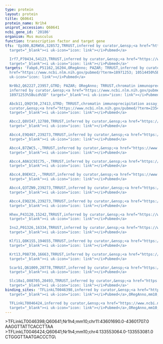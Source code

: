 ```yaml
---
type: protein
layout: protein
title: Q60641
protein_name: Nr1h4
uniprot_accession: Q60641
ncbi_gene_id: '20186'
organism: Mus musculus
function: transcription factor and target gene
tfs: 'Ep300,B2RWS6,328572,TRRUST,inferred by curator,&ensp;<a href="https://www.ncbi.nlm.nih.gov/pubmed/?term=18842595%5Buid%5D"
  target="_blank"><i uk-icon="icon: link"></i>Pubmed</a>

  Irf7,P70434,54123,TRRUST,inferred by curator,&ensp;<a href="https://www.ncbi.nlm.nih.gov/pubmed/?term=23372731%5Buid%5D"
  target="_blank"><i uk-icon="icon: link"></i>Pubmed</a>'
targets: 'Fabp6,P51162,16204,ORegAnno; PAZAR; TRRUST,inferred by curator,&ensp;<a
  href="https://www.ncbi.nlm.nih.gov/pubmed/?term=18971253; 10514450%5Buid%5D" target="_blank"><i
  uk-icon="icon: link"></i>Pubmed</a>

  Nr0b2,Q62227,23957,GTRD; PAZAR; ORegAnno; TRRUST,chromatin immunoprecipitation assay;
  inferred by curator,&ensp;<a href="https://www.ncbi.nlm.nih.gov/pubmed/?term=23546875;
  18971253%5Buid%5D" target="_blank"><i uk-icon="icon: link"></i>Pubmed</a>

  Abcb11,Q9QY30,27413,GTRD; TRRUST,chromatin immunoprecipitation assay; inferred by
  curator,&ensp;<a href="https://www.ncbi.nlm.nih.gov/pubmed/?term=23546875%5Buid%5D"
  target="_blank"><i uk-icon="icon: link"></i>Pubmed</a>

  Abcc2,Q8VI47,12780,TRRUST,inferred by curator,&ensp;<a href="https://www.ncbi.nlm.nih.gov/pubmed/?term=21330447%5Buid%5D"
  target="_blank"><i uk-icon="icon: link"></i>Pubmed</a>

  Abcc4,E9Q467,239273,TRRUST,inferred by curator,&ensp;<a href="https://www.ncbi.nlm.nih.gov/pubmed/?term=22291955%5Buid%5D"
  target="_blank"><i uk-icon="icon: link"></i>Pubmed</a>

  Abcc4,B7ZWC5,-,TRRUST,inferred by curator,&ensp;<a href="https://www.ncbi.nlm.nih.gov/pubmed/?term=22291955%5Buid%5D"
  target="_blank"><i uk-icon="icon: link"></i>Pubmed</a>

  Abcc4,A0A1C9IC75,-,TRRUST,inferred by curator,&ensp;<a href="https://www.ncbi.nlm.nih.gov/pubmed/?term=22291955%5Buid%5D"
  target="_blank"><i uk-icon="icon: link"></i>Pubmed</a>

  Abcc4,B9EKC2,-,TRRUST,inferred by curator,&ensp;<a href="https://www.ncbi.nlm.nih.gov/pubmed/?term=22291955%5Buid%5D"
  target="_blank"><i uk-icon="icon: link"></i>Pubmed</a>

  Abcc4,Q3TZN9,239273,TRRUST,inferred by curator,&ensp;<a href="https://www.ncbi.nlm.nih.gov/pubmed/?term=22291955%5Buid%5D"
  target="_blank"><i uk-icon="icon: link"></i>Pubmed</a>

  Abcc4,E9Q236,239273,TRRUST,inferred by curator,&ensp;<a href="https://www.ncbi.nlm.nih.gov/pubmed/?term=22291955%5Buid%5D"
  target="_blank"><i uk-icon="icon: link"></i>Pubmed</a>

  Hhex,P43120,15242,TRRUST,inferred by curator,&ensp;<a href="https://www.ncbi.nlm.nih.gov/pubmed/?term=19072826%5Buid%5D"
  target="_blank"><i uk-icon="icon: link"></i>Pubmed</a>

  Ins2,P01326,16334,TRRUST,inferred by curator,&ensp;<a href="https://www.ncbi.nlm.nih.gov/pubmed/?term=20060466%5Buid%5D"
  target="_blank"><i uk-icon="icon: link"></i>Pubmed</a>

  Klf11,Q8K1S5,194655,TRRUST,inferred by curator,&ensp;<a href="https://www.ncbi.nlm.nih.gov/pubmed/?term=20060466%5Buid%5D"
  target="_blank"><i uk-icon="icon: link"></i>Pubmed</a>

  Krt13,P08730,16663,TRRUST,inferred by curator,&ensp;<a href="https://www.ncbi.nlm.nih.gov/pubmed/?term=21619550%5Buid%5D"
  target="_blank"><i uk-icon="icon: link"></i>Pubmed</a>

  Scarb1,Q61009,20778,TRRUST,inferred by curator,&ensp;<a href="https://www.ncbi.nlm.nih.gov/pubmed/?term=20956002%5Buid%5D"
  target="_blank"><i uk-icon="icon: link"></i>Pubmed</a>

  Slc10a1,O08705,20493,TRRUST,inferred by curator,&ensp;<a href="https://www.ncbi.nlm.nih.gov/pubmed/?term=21330447%5Buid%5D"
  target="_blank"><i uk-icon="icon: link"></i>Pubmed</a>'
binding_sites: 'TFLinkLT0046398,inferred by curator,&ensp;<a href="https://www.ncbi.nlm.nih.gov/pubmed/?term=18971253%5Buid%5D"
  target="_blank"><i uk-icon="icon: link"></i>Pubmed</a>,ORegAnno,mm10,chr11,43601690,43601707,-

  TFLinkLT0046424,inferred by curator,&ensp;<a href="https://www.ncbi.nlm.nih.gov/pubmed/?term=18971253%5Buid%5D"
  target="_blank"><i uk-icon="icon: link"></i>Pubmed</a>,ORegAnno,mm10,chr4,133553064,133553081,+'
---
```

\>TFLinkLT0046398;Q60641;Nr1h4;mm10;chr11:43601690.0-43601707.0\AAGGTTATTCACCTTAA\\>TFLinkLT0046424;Q60641;Nr1h4;mm10;chr4:133553064.0-133553081.0\CTGGGTTAATGACCCTG\